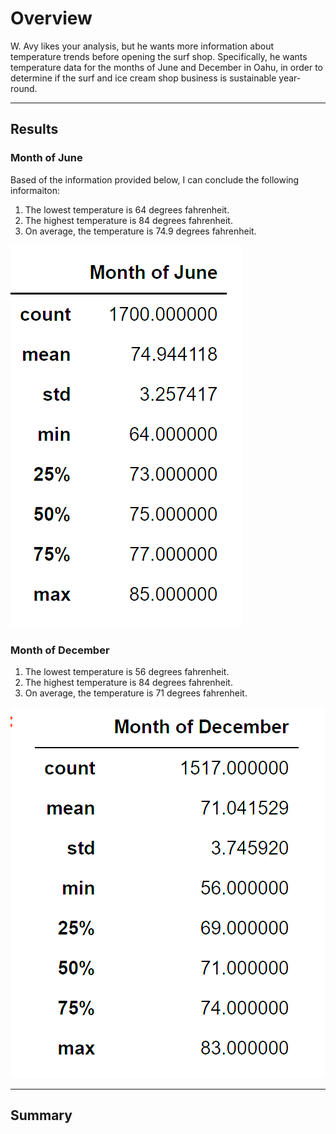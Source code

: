 # Overview #
W. Avy likes your analysis, but he wants more information about temperature trends before opening the surf shop. Specifically, he wants temperature data for the months of June and December in Oahu, in order to determine if the surf and ice cream shop business is sustainable year-round.

------------------------------------------------------------------------------------------------------------------------------------------------------------------------

## Results ##
### Month of June ###
Based of the information provided below, I can conclude the following informaiton:

1. The lowest temperature is 64 degrees fahrenheit.
2. The highest temperature is 84 degrees fahrenheit.
3. On average, the temperature is 74.9 degrees fahrenheit.

![Surfs_Up](https://github.com/Aszeal/Surfs_Up/blob/main/Month%20of%20June.png)


### Month of December ###
1. The lowest temperature is 56 degrees fahrenheit.
2. The highest temperature is 84 degrees fahrenheit.
3. On average, the temperature is 71 degrees fahrenheit. 



![Surfs_Up](https://github.com/Aszeal/Surfs_Up/blob/main/Month%20of%20December.png)



------------------------------------------------------------------------------------------------------------------------------------------------------------------------

## Summary ## 
